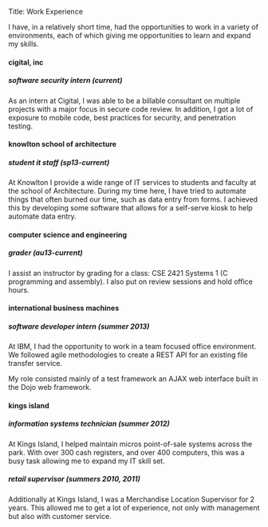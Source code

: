 Title: Work Experience

I have, in a relatively short time, had the opportunities to work in a variety
of environments, each of which giving me opportunities to learn and expand my
skills.

#### cigital, inc
##### software security intern (current)
As an intern at Cigital, I was able to be a billable consultant on multiple
projects with a major focus in secure code review. In addition, I got a lot of
exposure to mobile code, best practices for security, and penetration testing.

#### knowlton school of architecture
##### student it staff (sp13-current)
At Knowlton I provide a wide range of IT services to students and faculty at
the school of Architecture. During my time here, I have tried to automate
things that often burned our time, such as data entry from forms. I
achieved this by developing some software that allows for a self-serve kiosk to
help automate data entry.

#### computer science and engineering
##### grader (au13-current)
I assist an instructor by grading for a class: CSE 2421 Systems 1 (C
programming and assembly). I also put on review sessions and hold office hours.

#### international business machines
##### software developer intern (summer 2013)
At IBM, I had the opportunity to work in a team focused office environment.
We followed agile methodologies to create a REST API for an existing file
transfer service.

My role consisted mainly of a test framework an AJAX web interface built in
the Dojo web framework.

#### kings island
##### information systems technician (summer 2012)
At Kings Island, I helped maintain micros point-of-sale systems across the
park. With over 300 cash registers, and over 400 computers, this was a busy
task allowing me to expand my IT skill set.

##### retail supervisor (summers 2010, 2011)
Additionally at Kings Island, I was a Merchandise Location Supervisor for 2
years. This allowed me to get a lot of experience, not only with management
but also with customer service.

